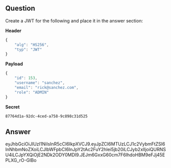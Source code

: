 ## Question

Create a JWT for the following and place it in the answer section:

**Header**

```js
{
    "alg": "HS256",
    "typ": "JWT"
}
```

**Payload**

```js
{
    "id": 153,
    "username": "sanchez",
    "email": "rick@sanchez.com",
    "role": "ADMIN"
}
```

**Secret**

```
87764d1a-92dc-4ced-a758-9c898c31d525
```

## Answer

eyJhbGciOiJIUzI1NiIsInR5cCI6IkpXVCJ9.eyJpZCI6MTUzLCJ1c2VybmFtZSI6InNhbmNoZXoiLCJlbWFpbCI6InJpY2tAc2FuY2hlei5jb20iLCJyb2xlIjoiQURNSU4iLCJpYXQiOjE2NDk2ODY0MDl9.JEJm6GxxG60cm7F6lhdoHBM9eFJj45EPLXG_rO-GIBo
